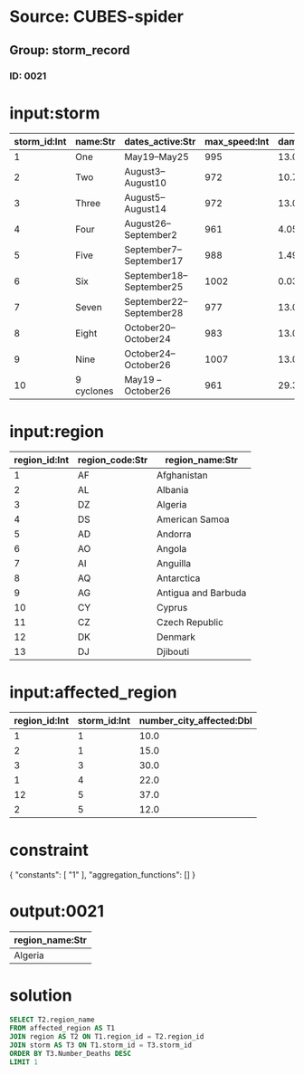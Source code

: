# Source: CUBES-spider
## Group: storm_record
### ID: 0021

# input:storm

| storm_id:Int | name:Str | dates_active:Str | max_speed:Int | damage_millions_usd:Dbl | number_deaths:Int |
|---|---|---|---|---|---|
| 1 | One | May19–May25 | 995 | 13.0 | 0 |
| 2 | Two | August3–August10 | 972 | 10.75 | 7 |
| 3 | Three | August5–August14 | 972 | 13.0 | 52 |
| 4 | Four | August26–September2 | 961 | 4.05 | 7 |
| 5 | Five | September7–September17 | 988 | 1.49 | 3 |
| 6 | Six | September18–September25 | 1002 | 0.039 | 2 |
| 7 | Seven | September22–September28 | 977 | 13.0 | 0 |
| 8 | Eight | October20–October24 | 983 | 13.0 | 0 |
| 9 | Nine | October24–October26 | 1007 | 13.0 | 0 |
| 10 | 9 cyclones | May19 –October26 | 961 | 29.3 | 71 |

# input:region

| region_id:Int | region_code:Str | region_name:Str |
|---|---|---|
| 1 | AF | Afghanistan |
| 2 | AL | Albania |
| 3 | DZ | Algeria |
| 4 | DS | American Samoa |
| 5 | AD | Andorra |
| 6 | AO | Angola |
| 7 | AI | Anguilla |
| 8 | AQ | Antarctica |
| 9 | AG | Antigua and Barbuda |
| 10 | CY | Cyprus |
| 11 | CZ | Czech Republic |
| 12 | DK | Denmark |
| 13 | DJ | Djibouti |

# input:affected_region

| region_id:Int | storm_id:Int | number_city_affected:Dbl |
|---|---|---|
| 1 | 1 | 10.0 |
| 2 | 1 | 15.0 |
| 3 | 3 | 30.0 |
| 1 | 4 | 22.0 |
| 12 | 5 | 37.0 |
| 2 | 5 | 12.0 |

# constraint

{
  "constants": [
    "1"
  ],
  "aggregation_functions": []
}

# output:0021

| region_name:Str |
|---|
| Algeria |

# solution

```sql
SELECT T2.region_name
FROM affected_region AS T1
JOIN region AS T2 ON T1.region_id = T2.region_id
JOIN storm AS T3 ON T1.storm_id = T3.storm_id
ORDER BY T3.Number_Deaths DESC
LIMIT 1
```
